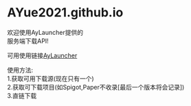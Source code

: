# AYue2021.github.io
欢迎使用AyLauncher提供的  
服务端下载API!  

可用使用链接[AyLauncher]("https://aylauncher.pages.dev")

使用方法:  
        1.获取可用下载源(现在只有一个)  
        2.获取可下载项目(如Spigot,Paper不收录[最后一个版本将会记录])  
        3.直链下载  
        
